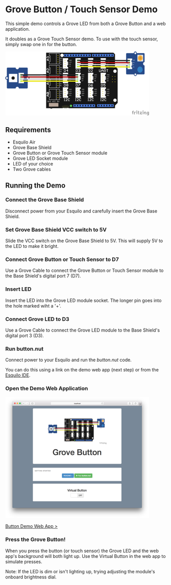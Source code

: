 # Grove Button / Touch Sensor Demo

This simple demo controls a Grove LED from both a Grove Button and a web application.

It doubles as a Grove Touch Sensor demo. To use with the touch sensor, simply swap one in for the button. 

<img src="files/button.png" style="max-width: 450px;">

## Requirements

* Esquilo Air
* Grove Base Shield
* Grove Button or Grove Touch Sensor module
* Grove LED Socket module
* LED of your choice 
* Two Grove cables

## Running the Demo

### Connect the Grove Base Shield

Disconnect power from your Esquilo and carefully insert the Grove Base Shield.

### Set Grove Base Shield VCC switch to 5V

Slide the VCC switch on the Grove Base Shield to 5V. This will supply 5V to the LED to make it bright.

### Connect Grove Button or Touch Sensor to D7

Use a Grove Cable to connect the Grove Button or Touch Sensor module to the Base Shield's digital port 7 (D7).

### Insert LED

Insert the LED into the Grove LED module socket. The longer pin goes into the hole marked wiht a '+'.

### Connect Grove LED to D3

Use a Grove Cable to connect the Grove LED module to the Base Shield's digital port 3 (D3).

### Run button.nut

Connect power to your Esquilo and run the *button.nut* code.

You can do this using a link on the demo web app (next step) or from the [Esquilo IDE](/).

### Open the Demo Web Application

<img src="files/buttonWebApp.png" style="max-width: 450px;">

[Button Demo Web App >](button.html)

### Press the Grove Button!

When you press the button (or touch sensor) the Grove LED and the web app's background will both light up. Use the Virtual Button in the web app to simulate presses.

Note: If the LED is dim or isn't lighting up, trying adjusting the module's onboard brightness dial.

